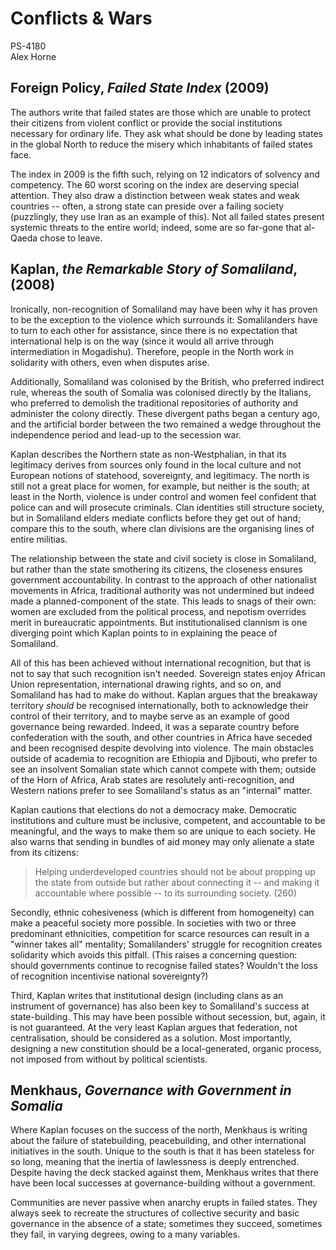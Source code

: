 # Conflicts \& Wars

PS-4180
\
Alex Horne

## Foreign Policy, *Failed State Index* (2009)

The authors write that failed states are those which are unable to protect their citizens from violent conflict or provide the social institutions necessary for ordinary life. They ask what should be done by leading states in the global North to reduce the misery which inhabitants of failed states face. 

The index in 2009 is the fifth such, relying on 12 indicators of solvency and competency. The 60 worst scoring on the index are deserving special attention. They also draw a distinction between weak states and weak countries -- often, a strong state can preside over a failing society (puzzlingly, they use Iran as an example of this). Not all failed states present systemic threats to the entire world; indeed, some are so far-gone that al-Qaeda chose to leave. 

## Kaplan, *the Remarkable Story of Somaliland*, (2008)

Ironically, non-recognition of Somaliland may have been why it has proven to be the exception to the violence which surrounds it: Somalilanders have to turn to each other for assistance, since there is no expectation that international help is on the way (since it would all arrive through intermediation in Mogadishu). Therefore, people in the North work in solidarity with others, even when disputes arise. 

Additionally, Somaliland was colonised by the British, who preferred indirect rule, whereas the south of Somalia was colonised directly by the Italians, who preferred to demolish the traditional repositories of authority and administer the colony directly. These divergent paths began a century ago, and the artificial border between the two remained a wedge throughout the independence period and lead-up to the secession war. 

Kaplan describes the Northern state as non-Westphalian, in that its legitimacy derives from sources only found in the local culture and not European notions of statehood, sovereignty, and legitimacy. The north is still not a great place for women, for example, but neither is the south; at least in the North, violence is under control and women feel confident that police can and will prosecute criminals. Clan identities still structure society, but in Somaliland elders mediate conflicts before they get out of hand; compare this to the south, where clan divisions are the organising lines of entire militias. 

The relationship between the state and civil society is close in Somaliland, but rather than the state smothering its citizens, the closeness ensures government accountability. In contrast to the approach of other nationalist movements in Africa, traditional authority was not undermined but indeed made a planned-component of the state. This leads to snags of their own: women are excluded from the political process, and nepotism overrides merit in bureaucratic appointments. But institutionalised clannism is one diverging point which Kaplan points to in explaining the peace of Somaliland. 

All of this has been achieved without international recognition, but that is not to say that such recognition isn't needed. Sovereign states enjoy African Union representation, international drawing rights, and so on, and Somaliland has had to make do without. Kaplan argues that the breakaway territory *should* be recognised internationally, both to acknowledge their control of their territory, and to maybe serve as an example of good governance being rewarded. Indeed, it was a separate country before confederation with the south, and other countries in Africa have seceded and been recognised despite devolving into violence. The main obstacles outside of academia to recognition are Ethiopia and Djibouti, who prefer to see an insolvent Somalian state which cannot compete with them; outside of the Horn of Africa, Arab states are resolutely anti-recognition, and Western nations prefer to see Somaliland's status as an "internal" matter. 

Kaplan cautions that elections do not a democracy make. Democratic institutions and culture must be inclusive, competent, and accountable to be meaningful, and the ways to make them so are unique to each society. He also warns that sending in bundles of aid money may only alienate a state from its citizens: 

> Helping underdeveloped countries should not be about propping up the state from outside but rather about connecting it -- and making it accountable where possible -- to its surrounding society. (260)

Secondly, ethnic cohesiveness (which is different from homogeneity) can make a peaceful society more possible. In societies with two or three predominant ethnicities, competition for scarce resources can result in a "winner takes all" mentality; Somalilanders' struggle for recognition creates solidarity which avoids this pitfall. (This raises a concerning question: should governments continue to recognise failed states? Wouldn't the loss of recognition incentivise national sovereignty?)

Third, Kaplan writes that institutional design (including clans as an instrument of governance) has also been key to Somaliland's success at state-building. This may have been possible without secession, but, again, it is not guaranteed. At the very least Kaplan argues that federation, not centralisation, should be considered as a solution. Most importantly, designing a new constitution should be a local-generated, organic process, not imposed from without by political scientists.

## Menkhaus, *Governance with Government in Somalia* 

Where Kaplan focuses on the success of the north, Menkhaus is writing about the failure of statebuilding, peacebuilding, and other international initiatives in the south. Unique to the south is that it has been stateless for so long, meaning that the inertia of lawlessness is deeply entrenched. Despite having the deck stacked against them, Menkhaus writes that there have been local successes at governance-building without a government.

Communities are never passive when anarchy erupts in failed states. They always seek to recreate the structures of collective security and basic governance in the absence of a state; sometimes they succeed, sometimes they fail, in varying degrees, owing to a many variables.
